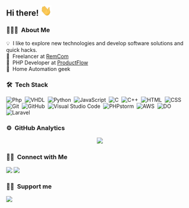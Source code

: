 <div>
<h2>Hi there! <img src="https://github.com/ABSphreak/ABSphreak/blob/master/gifs/Hi.gif" width="30px"></h2>
</div>

### 👨🏻‍💻 &nbsp;About Me

💡 &nbsp;I like to explore new technologies and develop software solutions and quick hacks.\
👷 &nbsp;Freelancer at [RemCom](https://www.remcom.dev)\
👷 &nbsp;PHP Developer at [ProductFlow](https://www.productflow.com)\
🏡 &nbsp;Home Automation geek

### 🛠 &nbsp;Tech Stack

![Php](https://img.shields.io/badge/PHP-777BB4?style=for-the-badge&logo=php&logoColor=white)&nbsp;
![VHDL](https://img.shields.io/badge/VHDL-667881?style=for-the-badge&logoColor=white)&nbsp;
![Python](https://img.shields.io/badge/Python-3776AB?style=for-the-badge&logo=python&logoColor=white)&nbsp;
![JavaScript](https://img.shields.io/badge/JavaScript-F7DF1E?style=for-the-badge&logo=javascript&logoColor=black)&nbsp;
![C](https://img.shields.io/badge/C-00599C?style=for-the-badge&logo=c&logoColor=white)&nbsp;
![C++](https://img.shields.io/badge/C%2B%2B-00599C?style=for-the-badge&logo=c%2B%2B&logoColor=white)&nbsp;
![HTML](https://img.shields.io/badge/HTML5-E34F26?style=for-the-badge&logo=html5&logoColor=white)&nbsp;
![CSS](https://img.shields.io/badge/CSS3-1572B6?style=for-the-badge&logo=css3&logoColor=white)&nbsp;
![Git](https://img.shields.io/badge/Git-F05032?style=for-the-badge&logo=git&logoColor=white)&nbsp;
![GitHub](https://img.shields.io/badge/GitHub-100000?style=for-the-badge&logo=github&logoColor=white)&nbsp;
![Visual Studio Code](https://img.shields.io/badge/Visual_Studio_Code-0078D4?style=for-the-badge&logo=visual%20studio%20code&logoColor=white)&nbsp;
![PHPstorm](https://img.shields.io/badge/phpstorm-143?style=for-the-badge&logo=phpstorm&logoColor=black&color=black&labelColor=darkorchid)&nbsp;
![AWS](https://img.shields.io/badge/Amazon_AWS-FF9900?style=for-the-badge&logo=amazonaws&logoColor=white)&nbsp;
![DO](https://img.shields.io/badge/Digital_Ocean-0080FF?style=for-the-badge&logo=DigitalOcean&logoColor=white)&nbsp;
![Laravel](https://img.shields.io/badge/Laravel-FF2D20?style=for-the-badge&logo=laravel&logoColor=white)&nbsp;

### ⚙️ &nbsp;GitHub Analytics

<p align="center">
<a href="https://github.com/remcom">
  <img height="180em" src="https://github-readme-stats-eight-theta.vercel.app/api?username=remcom&show_icons=true&theme=algolia&include_all_commits=true&count_private=true"/>
</a>
</p>

### 🤝🏻 &nbsp;Connect with Me

<p>
<a href="https://www.remcom.dev"><img src="https://img.shields.io/badge/remcom.dev-0052CC?style=for-the-badge&logo=Google-Chrome&logoColor=white"/></a>
<a href="https://linkedin.com/in/remcovessen"><img src="https://img.shields.io/badge/LinkedIn-0077B5?style=for-the-badge&logo=linkedin&logoColor=white"/></a>
</p>

### 🤝🏻 &nbsp;Support me

<p>
<a href="https://www.buymeacoffee.com/remcom"><img src="https://img.shields.io/badge/Buy_Me_A_Coffee-FFDD00?style=for-the-badge&logo=buy-me-a-coffee&logoColor=black"/></a>
</p>
